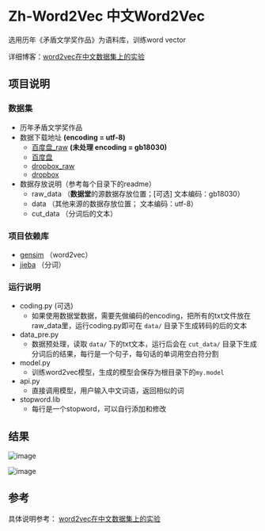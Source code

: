 # Zh-Word2Vec 中文Word2Vec  


选用历年《矛盾文学奖作品》为语料库，训练word vector

详细博客：[word2vec在中文数据集上的实验](http://blog.bengxy.com/2016/09/16/word2vec_zh/)

## 项目说明  
### 数据集  

* 历年矛盾文学奖作品
* 数据下载地址 **(encoding = utf-8)**
	* [百度盘_raw](http://pan.baidu.com/s/1mi10nDA) **(未处理 encoding = gb18030)**
	* [百度盘](http://pan.baidu.com/s/1hsBHKPY) 
	* [dropbox_raw](https://www.dropbox.com/s/ly77h4e54tn0rev/raw_data.zip?dl=0)
	* [dropbox](https://www.dropbox.com/s/iaov5edg7ua866u/data.zip?dl=0)
* 数据存放说明（参考每个目录下的readme）
	* raw_data （**数据堂**的源数据存放位置；[可选] 文本编码：gb18030） 
	* data （其他来源的数据存放位置； 文本编码：utf-8）
	* cut_data （分词后的文本）

### 项目依赖库
* [gensim](https://radimrehurek.com/gensim/install.html) （word2vec） 
* [jieba](https://github.com/fxsjy/jieba) （分词）




### 运行说明
* coding.py (可选)
	* 如果使用数据堂数据，需要先做编码的encoding，把所有的txt文件放在raw_data里，运行coding.py即可在 `data/` 目录下生成转码的后的文本
* data_pre.py 
	* 数据预处理，读取 `data/` 下的txt文本，运行后会在 `cut_data/` 目录下生成分词后的结果，每行是一个句子，每句话的单词用空白符分割
* model.py
	* 训练word2vec模型，生成的模型会保存为根目录下的`my.model` 
* api.py 
	* 直接调用模型，用户输入中文词语，返回相似的词
* stopword.lib
	* 每行是一个stopword，可以自行添加和修改

## 结果

![image](http://oallcpxbv.bkt.clouddn.com/word2vec1.png)

![image](http://oallcpxbv.bkt.clouddn.com/word2vec2.png)


## 参考

具体说明参考： [word2vec在中文数据集上的实验](http://blog.bengxy.com/2016/09/16/word2vec_zh/)



